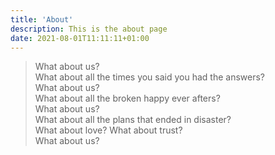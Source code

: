```yaml
---
title: 'About'
description: This is the about page
date: 2021-08-01T11:11:11+01:00
---
```


> What about us?  
What about all the times you said you had the answers?  
What about us?  
What about all the broken happy ever afters?  
What about us?  
What about all the plans that ended in disaster?  
What about love? What about trust?  
What about us?  
